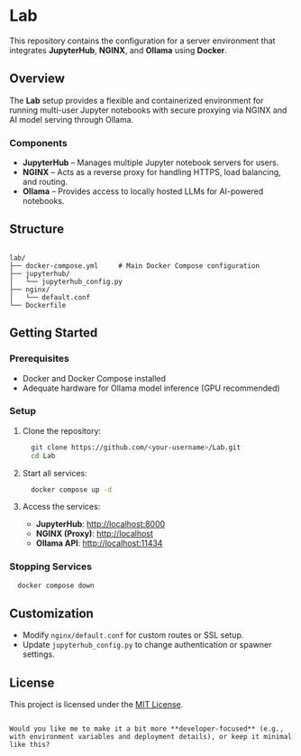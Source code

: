# Lab

This repository contains the configuration for a server environment that integrates **JupyterHub**, **NGINX**, and **Ollama** using **Docker**.

## Overview

The **Lab** setup provides a flexible and containerized environment for running multi-user Jupyter notebooks with secure proxying via NGINX and AI model serving through Ollama.

### Components

- **JupyterHub** – Manages multiple Jupyter notebook servers for users.
- **NGINX** – Acts as a reverse proxy for handling HTTPS, load balancing, and routing.
- **Ollama** – Provides access to locally hosted LLMs for AI-powered notebooks.

## Structure

```

lab/
├── docker-compose.yml     # Main Docker Compose configuration
├── jupyterhub/
│   └── jupyterhub_config.py
├── nginx/
│   └── default.conf
└── Dockerfile

````

## Getting Started

### Prerequisites

- Docker and Docker Compose installed
- Adequate hardware for Ollama model inference (GPU recommended)

### Setup

1. Clone the repository:
   ```bash
     git clone https://github.com/<your-username>/Lab.git
     cd Lab
   ```

2. Start all services:

   ```bash
     docker compose up -d
   ```

3. Access the services:

   * **JupyterHub**: [http://localhost:8000](http://localhost:8000)
   * **NGINX (Proxy)**: [http://localhost](http://localhost)
   * **Ollama API**: [http://localhost:11434](http://localhost:11434)

### Stopping Services

```bash
  docker compose down
```

## Customization

* Modify `nginx/default.conf` for custom routes or SSL setup.
* Update `jupyterhub_config.py` to change authentication or spawner settings.

## License

This project is licensed under the [MIT License](LICENSE).

```

Would you like me to make it a bit more **developer-focused** (e.g., with environment variables and deployment details), or keep it minimal like this?
```
